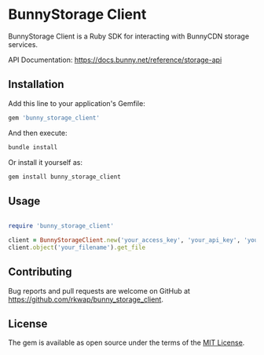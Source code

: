# BunnyStorage Client

BunnyStorage Client is a Ruby SDK for interacting with BunnyCDN storage services.

API Documentation: https://docs.bunny.net/reference/storage-api

## Installation

Add this line to your application's Gemfile:

```ruby
gem 'bunny_storage_client'
```

And then execute:

```bash
bundle install
```
Or install it yourself as:

```bash
gem install bunny_storage_client
```

## Usage

```ruby

require 'bunny_storage_client'

client = BunnyStorageClient.new('your_access_key', 'your_api_key', 'your_storage_zone')
client.object('your_filename').get_file
```

## Contributing
Bug reports and pull requests are welcome on GitHub at https://github.com/rkwap/bunny_storage_client.

## License
The gem is available as open source under the terms of the [MIT License](https://opensource.org/licenses/MIT).


